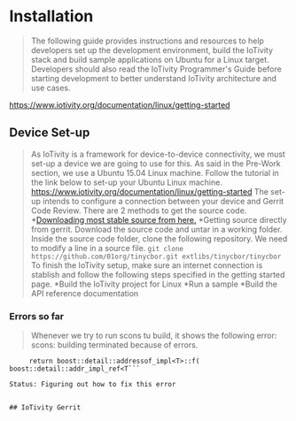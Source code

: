 # Installation
>The following guide provides instructions and resources to help developers set up the development environment, build the IoTivity stack and build sample applications on Ubuntu for a Linux target. Developers should also read the IoTivity Programmer's Guide before starting development to better understand IoTivity architecture and use cases.

[https://www.iotivity.org/documentation/linux/getting-started
](https://www.iotivity.org/documentation/linux/getting-started)

## Device Set-up
>As IoTivity is a framework for device-to-device connectivity, we must set-up a device we are going to use for this. As said in the Pre-Work section, we use a Ubuntu 15.04 Linux machine.
Follow the tutorial in the link below to set-up your Ubuntu Linux machine.
https://www.iotivity.org/documentation/linux/getting-started
>The set-up intends to configure a connection between your device and Gerrit Code Review.
>There are 2 methods to get the source code.
*[Downloading most stable source from here.](https://www.iotivity.org/downloads)
*Getting source directly from gerrit.
>Download the source code and untar in a working folder.
>Inside the source code folder, clone the following repository.
>We need to modify a line in a source file. ```git clone https://github.com/01org/tinycbor.git extlibs/tinycbor/tinycbor```
>To finish the IoTivity setup, make sure an internet connection is stablish and follow the following steps specified in the getting started page.
*Build the IoTivity project for Linux
*Run a sample
*Build the API reference documentation

### Errors so far
>Whenever we try to run scons tu build, it shows the following error:
>scons: building terminated because of errors.
```/usr/local/include/boost/utility/addressof.hpp:59:47: error: call of overloaded 'f(boost::detail::addr_impl_ref<std::nullptr_t>, int)' is ambiguous
     return boost::detail::addressof_impl<T>::f( boost::detail::addr_impl_ref<T```

Status: Figuring out how to fix this error


## IoTivity Gerrit
